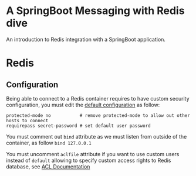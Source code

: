 # A SpringBoot Messaging with Redis dive

An introduction to Redis integration with a SpringBoot application.

# Redis
## Configuration

Being able to connect to a Redis container requires to have custom security configuration, you must edit the [default configuration](https://redis.io/topics/config) as follow:

```
protected-mode no           # remove protected-mode to allow out other hosts to connect
requirepass secret-password # set default user password
```

You must comment out `bind` attribute as we must listen from outside of the container, as follow `bind 127.0.0.1`

You must uncomment `aclfile` attribute if you want to use custom users instead of `default` allowing to specify custom access rights to Redis database, see [ACL Documentation](https://redis.io/topics/acl)
